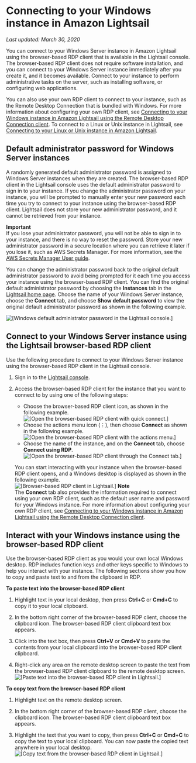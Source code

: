 # Connecting to your Windows instance in Amazon Lightsail<a name="connect-to-your-windows-based-instance-using-amazon-lightsail"></a>

 *Last updated: March 30, 2020* 

You can connect to your Windows Server instance in Amazon Lightsail using the browser\-based RDP client that is available in the Lightsail console\. The browser\-based RDP client does not require software installation, and you can connect to your Windows Server instance immediately after you create it, and it becomes available\. Connect to your instance to perform administrative tasks on the server, such as installing software, or configuring web applications\.

You can also use your own RDP client to connect to your instance, such as the Remote Desktop Connection that is bundled with Windows\. For more information about configuring your own RDP client, see [Connecting to your Windows instance in Amazon Lightsail using the Remote Desktop Connection client](amazon-lightsail-connecting-to-windows-instance-using-rdc.md)\. To connect to a Linux or Unix instance in Lightsail, see [Connecting to your Linux or Unix instance in Amazon Lightsail](lightsail-how-to-connect-to-your-instance-virtual-private-server.md)\.

## Default administrator password for Windows Server instances<a name="windows-admin-password"></a>

A randomly generated default administrator password is assigned to Windows Server instances when they are created\. The browser\-based RDP client in the Lightsail console uses the default administrator password to sign in to your instance\. If you change the administrator password on your instance, you will be prompted to manually enter your new password each time you try to connect to your instance using the browser\-based RDP client\. Lightsail does not store your new administrator password, and it cannot be retrieved from your instance\.

**Important**  
If you lose your administrator password, you will not be able to sign in to your instance, and there is no way to reset the password\. Store your new administrator password in a secure location where you can retrieve it later if you lose it, such as AWS Secrets Manager\. For more information, see the [AWS Secrets Manager User guide](https://docs.aws.amazon.com/secretsmanager/latest/userguide/intro.html)\.

You can change the administrator password back to the original default administrator password to avoid being prompted for it each time you access your instance using the browser\-based RDP client\. You can find the original default administrator password by choosing the **Instances** tab in the [Lightsail home page](https://lightsail.aws.amazon.com/)\. Choose the name of your Windows Server instance, choose the **Connect** tab, and choose **Show default password** to view the original default administrator password as shown in the following example\.

![\[Windows default administrator password in the Lightsail console.\]](https://d9yljz1nd5001.cloudfront.net/en_us/cdafd3c2a6d9edfefee89eda217b0068/images/amazon-lightsail-windows-default-admin-password.png)

## Connect to your Windows Server instance using the Lightsail browser\-based RDP client<a name="connect-to-windows-using-browser"></a>

Use the following procedure to connect to your Windows Server instance using the browser\-based RDP client in the Lightsail console\.

1. Sign in to the [Lightsail console](https://lightsail.aws.amazon.com/)\.

1. Access the browser\-based RDP client for the instance that you want to connect to by using one of the following steps:
   + Choose the browser\-based RDP client icon, as shown in the following example\.  
![\[Open the browser-based RDP client with quick connect.\]](https://d9yljz1nd5001.cloudfront.net/en_us/cdafd3c2a6d9edfefee89eda217b0068/images/connect-to-windows-instance-using-rdp-connection-shortcut.png)
   + Choose the actions menu icon \(⋮\), then choose **Connect** as shown in the following example\.  
![\[Open the browser-based RDP client with the actions menu.\]](https://d9yljz1nd5001.cloudfront.net/en_us/cdafd3c2a6d9edfefee89eda217b0068/images/animated-gif-lightsail-instance-actions-menu-windows.gif)
   + Choose the name of the instance, and on the **Connect** tab, choose **Connect using RDP**\.  
![\[Open the browser-based RDP client through the Connect tab.\]](https://d9yljz1nd5001.cloudfront.net/en_us/cdafd3c2a6d9edfefee89eda217b0068/images/amazon-lightsail-connect-using-rdp-button.png)

   You can start interacting with your instance when the browser\-based RDP client opens, and a Windows desktop is displayed as shown in the following example\.  
![\[Browser-based RDP client in Lightsail.\]](https://d9yljz1nd5001.cloudfront.net/en_us/cdafd3c2a6d9edfefee89eda217b0068/images/amazon-lightsail-web-based-rdp-client.png)
**Note**  
The **Connect** tab also provides the information required to connect using your own RDP client, such as the default user name and password for your Windows instance\. For more information about configuring your own RDP client, see [Connecting to your Windows instance in Amazon Lightsail using the Remote Desktop Connection client](amazon-lightsail-connecting-to-windows-instance-using-rdc.md)\.

## Interact with your Windows instance using the browser\-based RDP client<a name="interact-with-your-instance"></a>

Use the browser\-based RDP client as you would your own local Windows desktop\. RDP includes function keys and other keys specific to Windows to help you interact with your instance\. The following sections show you how to copy and paste text to and from the clipboard in RDP\.

**To paste text into the browser\-based RDP client**

1. Highlight text in your local desktop, then press **Ctrl\+C** or **Cmd\+C** to copy it to your local clipboard\.

1. In the bottom right corner of the browser\-based RDP client, choose the clipboard icon\. The browser\-based RDP client clipboard text box appears\.

1. Click into the text box, then press **Ctrl\+V** or **Cmd\+V** to paste the contents from your local clipboard into the browser\-based RDP client clipboard\.

1. Right\-click any area on the remote desktop screen to paste the text from the browser\-based RDP client clipboard to the remote desktop screen\.  
![\[Paste text into the browser-based RDP client in Lightsail.\]](https://d9yljz1nd5001.cloudfront.net/en_us/cdafd3c2a6d9edfefee89eda217b0068/images/amazon-lightsail-paste-rdp-windows.gif)

**To copy text from the browser\-based RDP client**

1. Highlight text on the remote desktop screen\.

1. In the bottom right corner of the browser\-based RDP client, choose the clipboard icon\. The browser\-based RDP client clipboard text box appears\.

1. Highlight the text that you want to copy, then press **Ctrl\+C** or **Cmd\+C** to copy the text to your local clipboard\. You can now paste the copied text anywhere in your local desktop\.  
![\[Copy text from the browser-based RDP client in Lightsail.\]](https://d9yljz1nd5001.cloudfront.net/en_us/cdafd3c2a6d9edfefee89eda217b0068/images/amazon-lightsail-copy-rdp-windows.gif)
